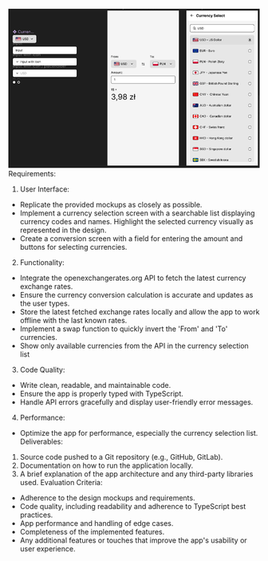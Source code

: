 ![Alt text](image.png)
Requirements:
1. User Interface:
* Replicate the provided mockups as closely as possible.
* Implement a currency selection screen with a searchable list displaying currency codes and
names. Highlight the selected currency visually as represented in the design.
* Create a conversion screen with a field for entering the amount and buttons for selecting
currencies.
2. Functionality:
* Integrate the openexchangerates.org API to fetch the latest currency exchange rates.
* Ensure the currency conversion calculation is accurate and updates as the user types.
* Store the latest fetched exchange rates locally and allow the app to work offline with the last
known rates.
* Implement a swap function to quickly invert the 'From' and 'To' currencies.
* Show only available currencies from the API in the currency selection list
3. Code Quality:
* Write clean, readable, and maintainable code.
* Ensure the app is properly typed with TypeScript.
* Handle API errors gracefully and display user-friendly error messages.
4. Performance:
* Optimize the app for performance, especially the currency selection list.
Deliverables:
1. Source code pushed to a Git repository (e.g., GitHub, GitLab).
2. Documentation on how to run the application locally.
3. A brief explanation of the app architecture and any third-party libraries used.
Evaluation Criteria:
* Adherence to the design mockups and requirements.
* Code quality, including readability and adherence to TypeScript best practices.
* App performance and handling of edge cases.
* Completeness of the implemented features.
* Any additional features or touches that improve the app's usability or user experience.